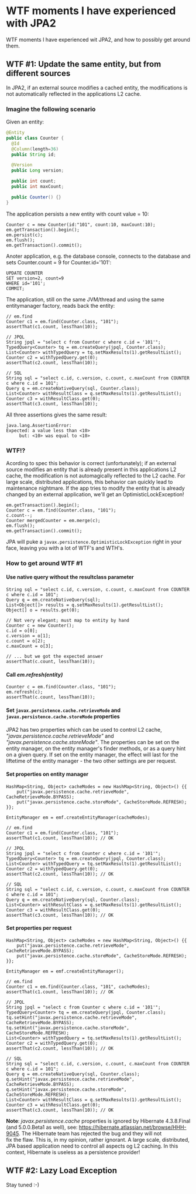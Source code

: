 # WTF moments I have experienced with JPA2
WTF moments I have experienced wit JPA2, and how to possibly get around them.

## WTF #1: Update the same entity, but from different sources

In JPA2, if an external source modifies a cached entity, the modifications is not automatically reflected in the 
applications L2 cache.

### Imagine the following scenario

Given an entity:
```java
@Entity
public class Counter {
  @Id
  @Column(length=36)
  public String id;

  @Version
  public Long version;

  public int count;
  public int maxCount;

  public Counter() {}
}
```

The application persists a new entity with count value = 10:
 
    Counter c = new Counter(id:"101", count:10, maxCount:10);
    em.getTransaction().begin();
    em.persist(c);
    em.flush();
    em.getTransaction().commit();
    
Anoter application, e.g. the database console, connects to the database and sets Counter.count = 9 for Counter.id='101':
 
    UPDATE COUNTER
    SET version=2, count=9
    WHERE id='101';
    COMMIT;

The application, still on the same JVM/thread and using the same entitymanager factory, reads back the entity:

    // em.find
    Counter c1 = em.find(Counter.class, "101");
    assertThat(c1.count, lessThan(10));
    
    // JPQL
    String jpql = "select c from Counter c where c.id = '101'";
    TypedQuery<Counter> tq = em.createQuery(jpql, Counter.class);
    List<Counter> withTypedQuery = tq.setMaxResults(1).getResultList();
    Counter c2 = withTypedQuery.get(0);
    assertThat(c2.count, lessThan(10));
    
    // SQL
    String sql = "select c.id, c.version, c.count, c.maxCount from COUNTER c where c.id = 101";
    Query q = em.createNativeQuery(sql, Counter.class);
    List<Counter> withResultClass = q.setMaxResults(1).getResultList();
    Counter c3 = withResultClass.get(0);
    assertThat(c3.count, lessThan(10));
    
All three assertions gives the same result:
    
    java.lang.AssertionError: 
    Expected: a value less than <10>
         but: <10> was equal to <10>
         
### WTF!?
Acording to spec this behavior is correct (unfortunately); if an external source modifies an entity that is already 
present in this applications L2 cache, the modification is not automagically reflected to the L2 cache. For large scale,
distributed applications, this behavior can quickly lead to maintenance nightmare. If the app tries to modify 
the entity that is already changed by an external application, we'll get an OptimisticLockException!
 
    em.getTransaction().begin();
    Counter c = em.find(Counter.class, "101");
    c.count--;
    Counter mergedCounter = em.merge(c);
    em.flush();
    em.getTransaction().commit();
    
JPA will puke a `javax.persistence.OptimisticLockException` right in your face, leaving you with a lot of WTF's and WTH's. 

### How to get around WTF #1

#### Use native query without the resultclass parameter

    String sql = "select c.id, c.version, c.count, c.maxCount from COUNTER c where c.id = 101";
    Query q = em.createNativeQuery(sql);
    List<Object[]> results = q.setMaxResults(1).getResultList();
    Object[] o = results.get(0);
    
    // Not very elegant; must map to entity by hand
    Counter c = new Counter();
    c.id = o[0];
    c.version = o[1];
    c.count = o[2);
    c.maxCount = o[3];
    
    // ... but we got the expected answer
    assertThat(c.count, lessThan(10));

#### Call *em.refresh(entity)*

    Counter c = em.find(Counter.class, "101");
    em.refresh(c);
    assertThat(c.count, lessThan(10));

#### Set `javax.persistence.cache.retrieveMode` and `javax.persistence.cache.storeMode` properties
JPA2 has two properties which can be used to control L2 cache, *"javax.persistence.cache.retrieveMode"* and 
*"javax.persistence.cache.storeMode"*. The properties can be set on the entity manager, on the entity manager's finder 
methods, or as a query hint on a given query. If set on the entity manager, the effect will last for the liftetime of
the entity manager - the two other settings are per request. 

#### Set properties on entity manager
    HashMap<String, Object> cacheModes = new HashMap<String, Object>() {{
        put("javax.persistence.cache.retrieveMode", CacheRetrieveMode.BYPASS);
        put("javax.persistence.cache.storeMode", CacheStoreMode.REFRESH);
    }};
    
    EntityManager em = emf.createEntityManager(cacheModes);
    
    // em.find
    Counter c1 = em.find(Counter.class, "101");
    assertThat(c1.count, lessThan(10)); // OK
    
    // JPQL
    String jpql = "select c from Counter c where c.id = '101'";
    TypedQuery<Counter> tq = em.createQuery(jpql, Counter.class);
    List<Counter> withTypedQuery = tq.setMaxResults(1).getResultList();
    Counter c2 = withTypedQuery.get(0);
    assertThat(c2.count, lessThan(10)); // OK
    
    // SQL
    String sql = "select c.id, c.version, c.count, c.maxCount from COUNTER c where c.id = 101";
    Query q = em.createNativeQuery(sql, Counter.class);
    List<Counter> withResultClass = q.setMaxResults(1).getResultList();
    Counter c3 = withResultClass.get(0);
    assertThat(c3.count, lessThan(10)); // OK

#### Set properties per request
    HashMap<String, Object> cacheModes = new HashMap<String, Object>() {{
        put("javax.persistence.cache.retrieveMode", CacheRetrieveMode.BYPASS);
        put("javax.persistence.cache.storeMode", CacheStoreMode.REFRESH);
    }};
    
    EntityManager em = emf.createEntityManager();
    
    // em.find
    Counter c1 = em.find(Counter.class, "101", cacheModes);
    assertThat(c1.count, lessThan(10)); // OK
    
    // JPQL
    String jpql = "select c from Counter c where c.id = '101'";
    TypedQuery<Counter> tq = em.createQuery(jpql, Counter.class);
    tq.setHint("javax.persistence.cache.retrieveMode", CacheRetrieveMode.BYPASS);
    tq.setHint("javax.persistence.cache.storeMode", CacheStoreMode.REFRESH);
    List<Counter> withTypedQuery = tq.setMaxResults(1).getResultList();
    Counter c2 = withTypedQuery.get(0);
    assertThat(c2.count, lessThan(10)); // OK
    
    // SQL
    String sql = "select c.id, c.version, c.count, c.maxCount from COUNTER c where c.id = 101";
    Query q = em.createNativeQuery(sql, Counter.class);
    q.setHint("javax.persistence.cache.retrieveMode", CacheRetrieveMode.BYPASS);
    q.setHint("javax.persistence.cache.storeMode", CacheStoreMode.REFRESH);
    List<Counter> withResultClass = q.setMaxResults(1).getResultList();
    Counter c3 = withResultClass.get(0);
    assertThat(c3.count, lessThan(10)); // OK


**Note**: *javax.persistence.cache* properties is ignored by Hibernate 4.3.8.Final (and 5.0.0.Beta1 as well), 
see: https://hibernate.atlassian.net/browse/HHH-9045. The Hibernate team has rejected the bug and they will not  
fix the flaw. This is, in my opinion, rather ignorant. A large scale, distributed, JPA based application need to control 
all aspects og L2 caching. In this context, Hibernate is useless as a persistence provider!

## WTF #2: Lazy Load Exception
Stay tuned :-)

